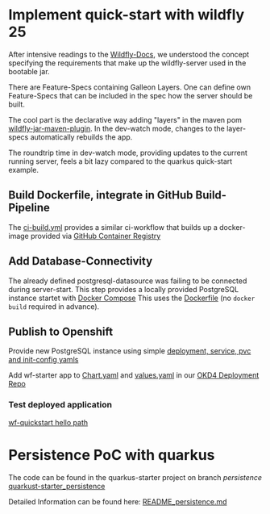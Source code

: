 # Implement quick-start with wildfly 25

After intensive readings to the [Wildfly-Docs](https://docs.wildfly.org/bootablejar/#wildfly_jar_examples_download),
we understood the concept specifying the requirements that make up the wildfly-server used in the bootable jar.

There are Feature-Specs containing Galleon Layers. One can define own Feature-Specs that can be
included in the spec how the server should be built.

The cool part is the declarative way adding "layers" in the maven pom [wildfly-jar-maven-plugin](https://github.com/BCC2021-Team-JEE-to-MP-Quarkus-etc/wf-starter/blob/main/pom.xml).
In the dev-watch mode, changes to the layer-specs automatically rebuilds the app.

The roundtrip time in dev-watch mode, providing updates to the current running server, feels a bit lazy compared
to the quarkus quick-start example.

## Build Dockerfile, integrate in GitHub Build-Pipeline

The [ci-build.yml](https://github.com/BCC2021-Team-JEE-to-MP-Quarkus-etc/wf-starter/blob/main/.github/workflows/ci-build.yml) provides a similar ci-workflow that builds up 
a docker-image provided via 
[GitHub Container Registry](https://github.com/BCC2021-Team-JEE-to-MP-Quarkus-etc/wf-starter/pkgs/container/wf-starter)

## Add Database-Connectivity

The already defined postgresql-datasource was failing to be connected during server-start. This step provides a locally
provided PostgreSQL instance startet with [Docker Compose](https://github.com/BCC2021-Team-JEE-to-MP-Quarkus-etc/wf-starter/blob/main/docker-compose.yaml)
This uses the [Dockerfile](https://github.com/BCC2021-Team-JEE-to-MP-Quarkus-etc/wf-starter/blob/main/src/main/docker/Dockerfile) (no `docker build` required in advance).

## Publish to Openshift

Provide new PostgreSQL instance using simple 
[deployment, service, pvc and init-config yamls](https://github.com/baloise-incubator/code-camp-apps/tree/master/mp-wf-quarkus/templates)

Add wf-starter app to [Chart.yaml](https://github.com/baloise-incubator/code-camp-apps/blob/master/mp-wf-quarkus/Chart.yaml)
and [values.yaml](https://github.com/baloise-incubator/code-camp-apps/blob/master/mp-wf-quarkus/values.yaml) in our
[OKD4 Deployment Repo](https://github.com/baloise-incubator/code-camp-apps/tree/master/mp-wf-quarkus)

### Test deployed application

[wf-quickstart hello path](https://wf-starter.apps.okd.baloise.dev/hello)

# Persistence PoC with quarkus
The code can be found in the quarkus-starter project on branch _persistence_
[quarkust-starter_persistence](https://github.com/BCC2021-Team-JEE-to-MP-Quarkus-etc/quarkus-starter/tree/persistence)

Detailed Information can be found here: [README_persistence.md](https://github.com/BCC2021-Team-JEE-to-MP-Quarkus-etc/quarkus-starter/blob/persistence/README_persistence.md)

